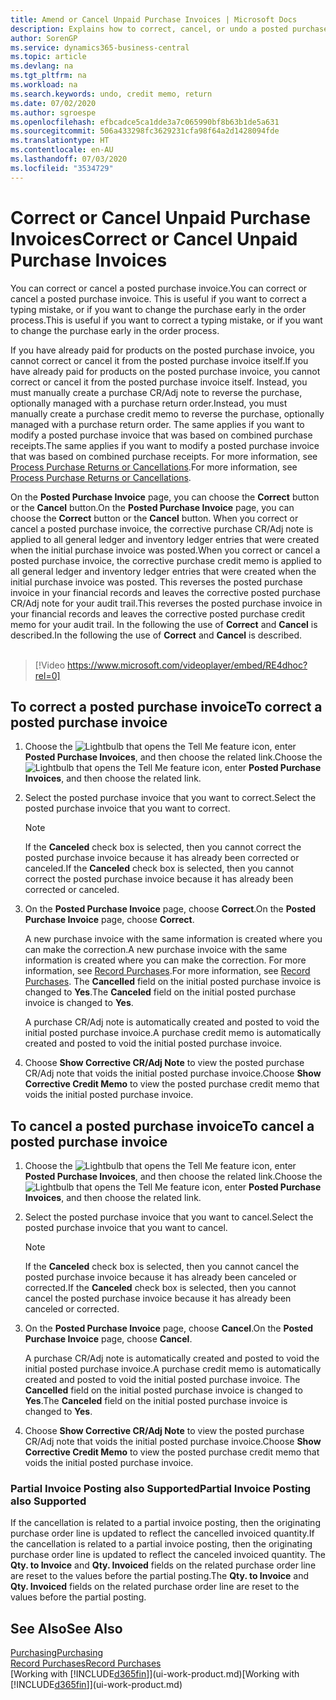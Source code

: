```yaml
---
title: Amend or Cancel Unpaid Purchase Invoices | Microsoft Docs
description: Explains how to correct, cancel, or undo a posted purchase invoice and automatically create a purchase CR/Adj Note.
author: SorenGP
ms.service: dynamics365-business-central
ms.topic: article
ms.devlang: na
ms.tgt_pltfrm: na
ms.workload: na
ms.search.keywords: undo, credit memo, return
ms.date: 07/02/2020
ms.author: sgroespe
ms.openlocfilehash: efbcadce5ca1dde3a7c065990bf8b63b1de5a631
ms.sourcegitcommit: 506a433298fc3629231cfa98f64a2d1428094fde
ms.translationtype: HT
ms.contentlocale: en-AU
ms.lasthandoff: 07/03/2020
ms.locfileid: "3534729"
---
```

# <a name="correct-or-cancel-unpaid-purchase-invoices"></a><span data-ttu-id="eb275-103">Correct or Cancel Unpaid Purchase Invoices</span><span class="sxs-lookup"><span data-stu-id="eb275-103">Correct or Cancel Unpaid Purchase Invoices</span></span>

<span data-ttu-id="eb275-104">You can correct or cancel a posted purchase invoice.</span><span class="sxs-lookup"><span data-stu-id="eb275-104">You can correct or cancel a posted purchase invoice.</span></span> <span data-ttu-id="eb275-105">This is useful if you want to correct a typing mistake, or if you want to change the purchase early in the order process.</span><span class="sxs-lookup"><span data-stu-id="eb275-105">This is useful if you want to correct a typing mistake, or if you want to change the purchase early in the order process.</span></span>

<span data-ttu-id="eb275-106">If you have already paid for products on the posted purchase invoice, you cannot correct or cancel it from the posted purchase invoice itself.</span><span class="sxs-lookup"><span data-stu-id="eb275-106">If you have already paid for products on the posted purchase invoice, you cannot correct or cancel it from the posted purchase invoice itself.</span></span> <span data-ttu-id="eb275-107">Instead, you must manually create a purchase CR/Adj note to reverse the purchase, optionally managed with a purchase return order.</span><span class="sxs-lookup"><span data-stu-id="eb275-107">Instead, you must manually create a purchase credit memo to reverse the purchase, optionally managed with a purchase return order.</span></span> <span data-ttu-id="eb275-108">The same applies if you want to modify a posted purchase invoice that was based on combined purchase receipts.</span><span class="sxs-lookup"><span data-stu-id="eb275-108">The same applies if you want to modify a posted purchase invoice that was based on combined purchase receipts.</span></span> <span data-ttu-id="eb275-109">For more information, see [Process Purchase Returns or Cancellations](purchasing-how-process-purchase-returns-cancellations.md).</span><span class="sxs-lookup"><span data-stu-id="eb275-109">For more information, see [Process Purchase Returns or Cancellations](purchasing-how-process-purchase-returns-cancellations.md).</span></span>

<span data-ttu-id="eb275-110">On the **Posted Purchase Invoice** page, you can choose the **Correct** button or the **Cancel** button.</span><span class="sxs-lookup"><span data-stu-id="eb275-110">On the **Posted Purchase Invoice** page, you can choose the **Correct** button or the **Cancel** button.</span></span> <span data-ttu-id="eb275-111">When you correct or cancel a posted purchase invoice, the corrective purchase CR/Adj note is applied to all general ledger and inventory ledger entries that were created when the initial purchase invoice was posted.</span><span class="sxs-lookup"><span data-stu-id="eb275-111">When you correct or cancel a posted purchase invoice, the corrective purchase credit memo is applied to all general ledger and inventory ledger entries that were created when the initial purchase invoice was posted.</span></span> <span data-ttu-id="eb275-112">This reverses the posted purchase invoice in your financial records and leaves the corrective posted purchase CR/Adj note for your audit trail.</span><span class="sxs-lookup"><span data-stu-id="eb275-112">This reverses the posted purchase invoice in your financial records and leaves the corrective posted purchase credit memo for your audit trail.</span></span> <span data-ttu-id="eb275-113">In the following the use of **Correct** and **Cancel** is described.</span><span class="sxs-lookup"><span data-stu-id="eb275-113">In the following the use of **Correct** and **Cancel** is described.</span></span>
<br><br>
> [!Video https://www.microsoft.com/videoplayer/embed/RE4dhoc?rel=0]

## <a name="to-correct-a-posted-purchase-invoice"></a><span data-ttu-id="eb275-114">To correct a posted purchase invoice</span><span class="sxs-lookup"><span data-stu-id="eb275-114">To correct a posted purchase invoice</span></span>
1. <span data-ttu-id="eb275-115">Choose the ![Lightbulb that opens the Tell Me feature](media/ui-search/search_small.png "Tell me what you want to do") icon, enter **Posted Purchase Invoices**, and then choose the related link.</span><span class="sxs-lookup"><span data-stu-id="eb275-115">Choose the ![Lightbulb that opens the Tell Me feature](media/ui-search/search_small.png "Tell me what you want to do") icon, enter **Posted Purchase Invoices**, and then choose the related link.</span></span>  
2. <span data-ttu-id="eb275-116">Select the posted purchase invoice that you want to correct.</span><span class="sxs-lookup"><span data-stu-id="eb275-116">Select the posted purchase invoice that you want to correct.</span></span>  

    > [!NOTE]  
    >   <span data-ttu-id="eb275-117">If the **Canceled** check box is selected, then you cannot correct the posted purchase invoice because it has already been corrected or canceled.</span><span class="sxs-lookup"><span data-stu-id="eb275-117">If the **Canceled** check box is selected, then you cannot correct the posted purchase invoice because it has already been corrected or canceled.</span></span>
3. <span data-ttu-id="eb275-118">On the **Posted Purchase Invoice** page, choose **Correct**.</span><span class="sxs-lookup"><span data-stu-id="eb275-118">On the **Posted Purchase Invoice** page, choose **Correct**.</span></span>

    <span data-ttu-id="eb275-119">A new purchase invoice with the same information is created where you can make the correction.</span><span class="sxs-lookup"><span data-stu-id="eb275-119">A new purchase invoice with the same information is created where you can make the correction.</span></span> <span data-ttu-id="eb275-120">For more information, see [Record Purchases](purchasing-how-record-purchases.md).</span><span class="sxs-lookup"><span data-stu-id="eb275-120">For more information, see [Record Purchases](purchasing-how-record-purchases.md).</span></span> <span data-ttu-id="eb275-121">The **Cancelled** field on the initial posted purchase invoice is changed to **Yes**.</span><span class="sxs-lookup"><span data-stu-id="eb275-121">The **Canceled** field on the initial posted purchase invoice is changed to **Yes**.</span></span>

    <span data-ttu-id="eb275-122">A purchase CR/Adj note is automatically created and posted to void the initial posted purchase invoice.</span><span class="sxs-lookup"><span data-stu-id="eb275-122">A purchase credit memo is automatically created and posted to void the initial posted purchase invoice.</span></span>
4. <span data-ttu-id="eb275-123">Choose **Show Corrective CR/Adj Note** to view the posted purchase CR/Adj note that voids the initial posted purchase invoice.</span><span class="sxs-lookup"><span data-stu-id="eb275-123">Choose **Show Corrective Credit Memo** to view the posted purchase credit memo that voids the initial posted purchase invoice.</span></span>

## <a name="to-cancel-a-posted-purchase-invoice"></a><span data-ttu-id="eb275-124">To cancel a posted purchase invoice</span><span class="sxs-lookup"><span data-stu-id="eb275-124">To cancel a posted purchase invoice</span></span>
1. <span data-ttu-id="eb275-125">Choose the ![Lightbulb that opens the Tell Me feature](media/ui-search/search_small.png "Tell me what you want to do") icon, enter **Posted Purchase Invoices**, and then choose the related link.</span><span class="sxs-lookup"><span data-stu-id="eb275-125">Choose the ![Lightbulb that opens the Tell Me feature](media/ui-search/search_small.png "Tell me what you want to do") icon, enter **Posted Purchase Invoices**, and then choose the related link.</span></span>  
2. <span data-ttu-id="eb275-126">Select the posted purchase invoice that you want to cancel.</span><span class="sxs-lookup"><span data-stu-id="eb275-126">Select the posted purchase invoice that you want to cancel.</span></span>

    > [!NOTE]  
    >   <span data-ttu-id="eb275-127">If the **Canceled** check box is selected, then you cannot cancel the posted purchase invoice because it has already been canceled or corrected.</span><span class="sxs-lookup"><span data-stu-id="eb275-127">If the **Canceled** check box is selected, then you cannot cancel the posted purchase invoice because it has already been canceled or corrected.</span></span>
3. <span data-ttu-id="eb275-128">On the **Posted Purchase Invoice** page, choose **Cancel**.</span><span class="sxs-lookup"><span data-stu-id="eb275-128">On the **Posted Purchase Invoice** page, choose **Cancel**.</span></span>

    <span data-ttu-id="eb275-129">A purchase CR/Adj note is automatically created and posted to void the initial posted purchase invoice.</span><span class="sxs-lookup"><span data-stu-id="eb275-129">A purchase credit memo is automatically created and posted to void the initial posted purchase invoice.</span></span> <span data-ttu-id="eb275-130">The **Cancelled** field on the initial posted purchase invoice is changed to **Yes**.</span><span class="sxs-lookup"><span data-stu-id="eb275-130">The **Canceled** field on the initial posted purchase invoice is changed to **Yes**.</span></span>
4. <span data-ttu-id="eb275-131">Choose **Show Corrective CR/Adj Note** to view the posted purchase CR/Adj note that voids the initial posted purchase invoice.</span><span class="sxs-lookup"><span data-stu-id="eb275-131">Choose **Show Corrective Credit Memo** to view the posted purchase credit memo that voids the initial posted purchase invoice.</span></span>

### <a name="partial-invoice-posting-also-supported"></a><span data-ttu-id="eb275-132">Partial Invoice Posting also Supported</span><span class="sxs-lookup"><span data-stu-id="eb275-132">Partial Invoice Posting also Supported</span></span>
<span data-ttu-id="eb275-133">If the cancellation is related to a partial invoice posting, then the originating purchase order line is updated to reflect the cancelled invoiced quantity.</span><span class="sxs-lookup"><span data-stu-id="eb275-133">If the cancellation is related to a partial invoice posting, then the originating purchase order line is updated to reflect the canceled invoiced quantity.</span></span> <span data-ttu-id="eb275-134">The **Qty. to Invoice** and **Qty. Invoiced** fields on the related purchase order line are reset to the values before the partial posting.</span><span class="sxs-lookup"><span data-stu-id="eb275-134">The **Qty. to Invoice** and **Qty. Invoiced** fields on the related purchase order line are reset to the values before the partial posting.</span></span>

## <a name="see-also"></a><span data-ttu-id="eb275-135">See Also</span><span class="sxs-lookup"><span data-stu-id="eb275-135">See Also</span></span>
[<span data-ttu-id="eb275-136">Purchasing</span><span class="sxs-lookup"><span data-stu-id="eb275-136">Purchasing</span></span>](purchasing-manage-purchasing.md)  
[<span data-ttu-id="eb275-137">Record Purchases</span><span class="sxs-lookup"><span data-stu-id="eb275-137">Record Purchases</span></span>](purchasing-how-record-purchases.md)  
<span data-ttu-id="eb275-138">[Working with [!INCLUDE[d365fin](includes/d365fin_md.md)]](ui-work-product.md)</span><span class="sxs-lookup"><span data-stu-id="eb275-138">[Working with [!INCLUDE[d365fin](includes/d365fin_md.md)]](ui-work-product.md)</span></span>
